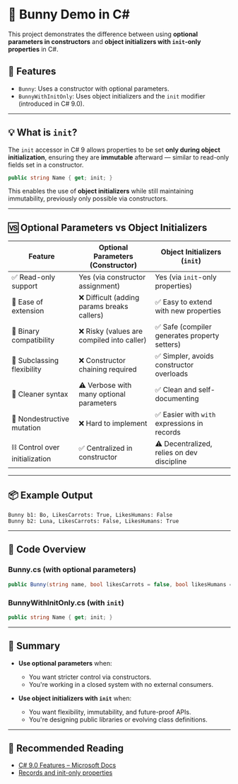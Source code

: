 # 🐇 Bunny Demo in C#

This project demonstrates the difference between using **optional parameters in constructors** and **object initializers with `init`-only properties** in C#.

## 🔧 Features

- `Bunny`: Uses a constructor with optional parameters.
- `BunnyWithInitOnly`: Uses object initializers and the `init` modifier (introduced in C# 9.0).

---

## 💡 What is `init`?

The `init` accessor in C# 9 allows properties to be set **only during object initialization**, ensuring they are **immutable** afterward — similar to read-only fields set in a constructor.

```csharp
public string Name { get; init; }
```

This enables the use of **object initializers** while still maintaining immutability, previously only possible via constructors.

---

## 🆚 Optional Parameters vs Object Initializers

| Feature                       | Optional Parameters (Constructor)           | Object Initializers (`init`)                  |
| ----------------------------- | ------------------------------------------- | --------------------------------------------- |
| ✅ Read-only support          | Yes (via constructor assignment)            | Yes (via `init`-only properties)              |
| 🔄 Ease of extension          | ❌ Difficult (adding params breaks callers) | ✅ Easy to extend with new properties         |
| 🧩 Binary compatibility       | ❌ Risky (values are compiled into caller)  | ✅ Safe (compiler generates property setters) |
| 🧬 Subclassing flexibility    | ❌ Constructor chaining required            | ✅ Simpler, avoids constructor overloads      |
| 🧼 Cleaner syntax             | ⚠ Verbose with many optional parameters     | ✅ Clean and self-documenting                 |
| 🧪 Nondestructive mutation    | ❌ Hard to implement                        | ✅ Easier with `with` expressions in records  |
| ⛓ Control over initialization | ✅ Centralized in constructor               | ⚠ Decentralized, relies on dev discipline     |

---

## 📦 Example Output

```
Bunny b1: Bo, LikesCarrots: True, LikesHumans: False
Bunny b2: Luna, LikesCarrots: False, LikesHumans: True
```

---

## 📁 Code Overview

### Bunny.cs (with optional parameters)

```csharp
public Bunny(string name, bool likesCarrots = false, bool likesHumans = false)
```

### BunnyWithInitOnly.cs (with `init`)

```csharp
public string Name { get; init; }
```

---

## 📌 Summary

- **Use optional parameters** when:

  - You want stricter control via constructors.
  - You're working in a closed system with no external consumers.

- **Use object initializers with `init`** when:

  - You want flexibility, immutability, and future-proof APIs.
  - You're designing public libraries or evolving class definitions.

---

## 🧠 Recommended Reading

- [C# 9.0 Features – Microsoft Docs](https://learn.microsoft.com/en-us/dotnet/csharp/whats-new/csharp-9)
- [Records and init-only properties](https://learn.microsoft.com/en-us/dotnet/csharp/language-reference/proposals/csharp-9.0/init)

```

```
